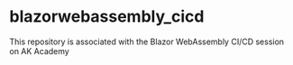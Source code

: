 # blazorwebassembly_cicd
This repository is associated with the Blazor WebAssembly CI/CD session on AK Academy
